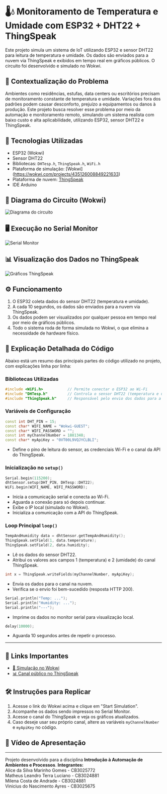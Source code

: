 # 🌡️💧 Monitoramento de Temperatura e Umidade com ESP32 + DHT22 + ThingSpeak

Este projeto simula um sistema de IoT utilizando ESP32 e sensor DHT22 para leitura de temperatura e umidade. Os dados são enviados para a nuvem via ThingSpeak e exibidos em tempo real em gráficos públicos. O circuito foi desenvolvido e simulado no Wokwi.

## 📘 Contextualização do Problema

Ambientes como residências, estufas, data centers ou escritórios precisam de monitoramento constante de temperatura e umidade. Variações fora dos padrões podem causar desconforto, prejuízo a equipamentos ou danos à produção. Este projeto busca resolver esse problema por meio da automação e monitoramento remoto, simulando um sistema realista com baixo custo e alta aplicabilidade, utilizando ESP32, sensor DHT22 e ThingSpeak.

## 🧰 Tecnologias Utilizadas

- ESP32 (Wokwi)
- Sensor DHT22
- Bibliotecas: `DHTesp.h`, `ThingSpeak.h`, `WiFi.h`
- Plataforma de simulação: [Wokwi] (https://wokwi.com/projects/435126008849221633)
- Plataforma de nuvem: [ThingSpeak](https://thingspeak.com/channels/1881348)
- IDE Arduino

## 🔌 Diagrama do Circuito (Wokwi)
![Diagrama do circuito](assets/wokwi_circuito.png)

## 🖥️ Execução no Serial Monitor
![Serial Monitor](assets/serial_monitor.png)

## 📊 Visualização dos Dados no ThingSpeak
![Gráficos ThingSpeak](assets/thingspeak_graficos.png)

## ⚙️ Funcionamento

1. O ESP32 coleta dados do sensor DHT22 (temperatura e umidade).
2. A cada 10 segundos, os dados são enviados para a nuvem via ThingSpeak.
3. Os dados podem ser visualizados por qualquer pessoa em tempo real por meio de gráficos públicos.
4. Todo o sistema roda de forma simulada no Wokwi, o que elimina a necessidade de hardware físico.


## 🧠 Explicação Detalhada do Código

Abaixo está um resumo das principais partes do código utilizado no projeto, com explicações linha por linha:

### Bibliotecas Utilizadas

```cpp
#include <WiFi.h>           // Permite conectar o ESP32 ao Wi-Fi
#include "DHTesp.h"         // Controla o sensor DHT22 (temperatura e umidade)
#include "ThingSpeak.h"     // Responsável pelo envio dos dados para a nuvem (ThingSpeak)
```

### Variáveis de Configuração

```cpp
const int DHT_PIN = 15;
const char* WIFI_NAME = "Wokwi-GUEST";
const char* WIFI_PASSWORD = "";
const int myChannelNumber = 1881348;
const char* myApiKey = "0VT00L9VQJYCLBLI";
```

- Define o pino de leitura do sensor, as credenciais Wi-Fi e o canal da API do ThingSpeak.

### Inicialização no `setup()`

```cpp
Serial.begin(115200);
dhtSensor.setup(DHT_PIN, DHTesp::DHT22);
WiFi.begin(WIFI_NAME, WIFI_PASSWORD);
```

- Inicia a comunicação serial e conecta ao Wi-Fi.
- Aguarda a conexão para só depois continuar.
- Exibe o IP local (simulado no Wokwi).
- Inicializa a comunicação com a API do ThingSpeak.

### Loop Principal `loop()`

```cpp
TempAndHumidity data = dhtSensor.getTempAndHumidity();
ThingSpeak.setField(1, data.temperature);
ThingSpeak.setField(2, data.humidity);
```

- Lê os dados do sensor DHT22.
- Atribui os valores aos campos 1 (temperatura) e 2 (umidade) do canal ThingSpeak.

```cpp
int x = ThingSpeak.writeFields(myChannelNumber, myApiKey);
```

- Envia os dados para o canal na nuvem.
- Verifica se o envio foi bem-sucedido (resposta HTTP 200).

```cpp
Serial.println("Temp: ...");
Serial.println("Humidity: ...");
Serial.println("---");
```

- Imprime os dados no monitor serial para visualização local.

```cpp
delay(10000);
```

- Aguarda 10 segundos antes de repetir o processo.

---

## 🔗 Links Importantes

- [🔌 Simulação no Wokwi](https://wokwi.com/projects/435126008849221633)
- [📊 Canal público no ThingSpeak](https://thingspeak.com/channels/1881348)

## 🛠️ Instruções para Replicar

1. Acesse o link do Wokwi acima e clique em "Start Simulation".
2. Acompanhe os dados sendo impressos no Serial Monitor.
3. Acesse o canal do ThingSpeak e veja os gráficos atualizados.
4. Caso deseje usar seu próprio canal, altere as variáveis `myChannelNumber` e `myApiKey` no código.

## 🎥 Vídeo de Apresentação


---

Projeto desenvolvido para a disciplina **Introdução à Automação de Ambientes e Processos**.
**Integrantes:**<br>
Alice da Silva Marinho Gomes - CB3025772 <br>
Matheus Leandro Terra Luciano - CB3024881 <br>
Milena Costa de Andrade - CB3024881 <br>
Vinicius do Nascimento Ayres - CB3025675<br>

